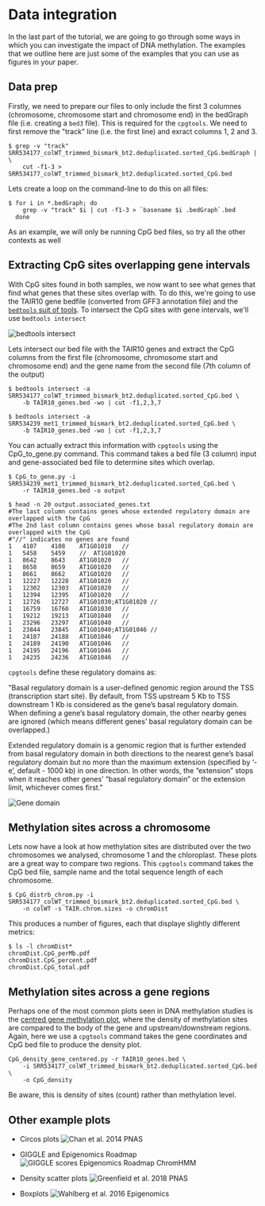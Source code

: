 
# Data integration

In the last part of the tutorial, we are going to go through some ways in which you can investigate the impact of DNA methylation.
The examples that we outline here are just some of the examples that you can use as figures in your paper.

## Data prep

Firstly, we need to prepare our files to only include the first 3 columnes (chromosome, chromosome start and chromosome end) in the bedGraph file (i.e. creating a `bed3` file).
This is required for the `cpgtools`.
We need to first remove the "track" line (i.e. the first line) and exract columns 1, 2 and 3.

    $ grep -v "track" SRR534177_colWT_trimmed_bismark_bt2.deduplicated.sorted_CpG.bedGraph | \
        cut -f1-3 > SRR534177_colWT_trimmed_bismark_bt2.deduplicated.sorted_CpG.bed

Lets create a loop on the command-line to do this on all files:

    $ for i in *.bedGraph; do 
        grep -v "track" $i | cut -f1-3 > `basename $i .bedGraph`.bed
      done

As an example, we will only be running CpG bed files, so try all the other contexts as well

## Extracting CpG sites overlapping gene intervals

With CpG sites found in both samples, we now want to see what genes that find what genes that these sites overlap with.
To do this, we're going to use the TAIR10 gene bedfile (converted from GFF3 annotation file) and the [`bedtools` suit of tools](https://bedtools.readthedocs.io/en/latest/index.html).
To intersect the CpG sites with gene intervals, we'll use `bedtools intersect`

![bedtools intersect](https://bedtools.readthedocs.io/en/latest/_images/intersect-glyph.png)

Lets intersect our bed file with the TAIR10 genes and extract the CpG columns from the first file (chromosome, chromosome start and chromosome end) and the gene name from the second file (7th column of the output)

    $ bedtools intersect -a SRR534177_colWT_trimmed_bismark_bt2.deduplicated.sorted_CpG.bed \
        -b TAIR10_genes.bed -wo | cut -f1,2,3,7

    $ bedtools intersect -a SRR534239_met1_trimmed_bismark_bt2.deduplicated.sorted_CpG.bed \
        -b TAIR10_genes.bed -wo | cut -f1,2,3,7

You can actually extract this information with `cpgtools` using the CpG_to_gene.py command.
This command takes a bed file (3 column) input and gene-associated bed file to determine sites which overlap.

    $ CpG_to_gene.py -i SRR534239_met1_trimmed_bismark_bt2.deduplicated.sorted_CpG.bed \
        -r TAIR10_genes.bed -o output

    $ head -n 20 output.associated_genes.txt
    #The last column contains genes whose extended regulatory domain are overlapped with the CpG
    #The 2nd last column contains genes whose basal regulatory domain are overlapped with the CpG
    #"//" indicates no genes are found
    1	4107	4108	AT1G01010	//
    1	5458	5459	//	AT1G01020
    1	8642	8643	AT1G01020	//
    1	8658	8659	AT1G01020	//
    1	8661	8662	AT1G01020	//
    1	12227	12228	AT1G01020	//
    1	12302	12303	AT1G01020	//
    1	12394	12395	AT1G01020	//
    1	12726	12727	AT1G01030;AT1G01020	//
    1	16759	16760	AT1G01030	//
    1	19212	19213	AT1G01040	//
    1	23296	23297	AT1G01040	//
    1	23844	23845	AT1G01040;AT1G01046	//
    1	24187	24188	AT1G01046	//
    1	24189	24190	AT1G01046	//
    1	24195	24196	AT1G01046	//
    1	24235	24236	AT1G01046	//

`cpgtools` define these regulatory domains as:

"Basal regulatory domain is a user-defined genomic region around the TSS (transcription start site). By default, from TSS upstream 5 Kb to TSS downstream 1 Kb is considered as the gene’s basal regulatory domain. When defining a gene’s basal regulatory domain, the other nearby genes are ignored (which means different genes’ basal regulatory domain can be overlapped.)

Extended regulatory domain is a genomic region that is further extended from basal regulatory domain in both directions to the nearest gene’s basal regulatory domain but no more than the maximum extension (specified by ‘-e’, default - 1000 kb) in one direction. In other words, the “extension” stops when it reaches other genes’ “basal regulatory domain” or the extension limit, whichever comes first."

![Gene domain](https://cpgtools.readthedocs.io/en/latest/_images/gene_domain.png)


## Methylation sites across a chromosome

Lets now have a look at how methylation sites are distributed over the two chromosomes we analysed, chromosome 1 and the chloroplast.
These plots are a great way to compare two regions.
This `cpgtools` command takes the CpG bed file, sample name and the total sequence length of each chromosome.

    $ CpG_distrb_chrom.py -i SRR534177_colWT_trimmed_bismark_bt2.deduplicated.sorted_CpG.bed \
        -n colWT -s TAIR.chrom.sizes -o chromDist

This produces a number of figures, each that displaye slightly different metrics:

    $ ls -l chromDist*
    chromDist.CpG_perMb.pdf
    chromDist.CpG_percent.pdf
    chromDist.CpG_total.pdf

## Methylation sites across a gene regions

Perhaps one of the most common plots seen in DNA methylation studies is the [centred gene methylation plot](https://cpgtools.readthedocs.io/en/latest/demo/CpG_density_gene_centered.html), where the density of methylation sites are compared to the body of the gene and upstream/downstream regions. 
Again, here we use a `cpgtools` command takes the gene coordinates and CpG bed file to produce the density plot.

    CpG_density_gene_centered.py -r TAIR10_genes.bed \
        -i SRR534177_colWT_trimmed_bismark_bt2.deduplicated.sorted_CpG.bed \
        -o CpG_density

Be aware, this is density of sites (count) rather than methylation level.

## Other example plots

- Circos plots
![Chan et al. 2014 _PNAS_](https://www.pnas.org/content/111/49/E5302/F1.large.jpg)

- GIGGLE and Epigenomics Roadmap
![GIGGLE scores Epigenomics Roadmap ChromHMM](Visualization-of-GIGGLE-scores-from-various-searches-a-b-The-relationships-between-15.jpeg)

- Density scatter plots
![Greenfield et al. 2018 _PNAS_](https://www.pnas.org/content/early/2018/09/25/1804755115/F1.large.jpg)

- Boxplots
![Wahlberg et al. 2016 _Epigenomics_](https://www.futuremedicine.com/cms/10.2217/epi-2016-0052/asset/images/medium/figure1.gif)

